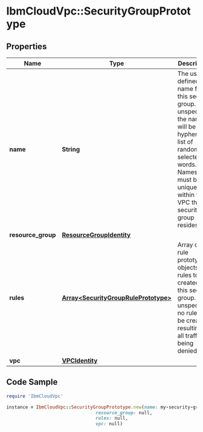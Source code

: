 # IbmCloudVpc::SecurityGroupPrototype

## Properties

Name | Type | Description | Notes
------------ | ------------- | ------------- | -------------
**name** | **String** | The user-defined name for this security group. If unspecified, the name will be a hyphenated list of randomly-selected words. Names must be unique within the VPC the security group resides in. | [optional] 
**resource_group** | [**ResourceGroupIdentity**](ResourceGroupIdentity.md) |  | [optional] 
**rules** | [**Array&lt;SecurityGroupRulePrototype&gt;**](SecurityGroupRulePrototype.md) | Array of rule prototype objects for rules to be created for this security group. If unspecified, no rules will be created, resulting in all traffic being denied. | [optional] 
**vpc** | [**VPCIdentity**](VPCIdentity.md) |  | 

## Code Sample

```ruby
require 'IbmCloudVpc'

instance = IbmCloudVpc::SecurityGroupPrototype.new(name: my-security-group,
                                 resource_group: null,
                                 rules: null,
                                 vpc: null)
```


